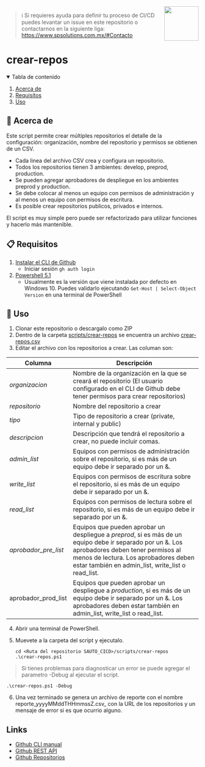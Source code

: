 <img src="https://www.spsolutions.com.mx/assets/img/SPS_logo.png" align="right" height="90" />

> ℹ️ Si requieres ayuda para definir tu proceso de CI/CD puedes levantar un issue en este repositorio o contactarnos en la siguiente liga: https://www.spsolutions.com.mx/#Contacto 

# crear-repos

<!-- TABLE DE CONTENIDO -->

<details open="open">
  <summary>Tabla de contenido</summary>
  <ol>
    <li><a href="#🧬-acerca-de-la-interfaz">Acerca de</a></li>
    <li><a href="#📋-requisitos">Requisitos</a></li>
    <li><a href="#🚦-uso">Uso</a></li>
  </ol>
</details>

## 🧬 Acerca de

Este script permite crear múltiples repositorios el detalle de la configuración: organización, nombre del repositorio y permisos se obtienen de un CSV.

- Cada linea del archivo CSV crea y configura un repositorio.
- Todos los repositorios tienen 3 ambientes: develop, preprod, production.
- Se pueden agregar aprobadores de despliegue en los ambientes preprod y production.
- Se debe colocar al menos un equipo con permisos de administración y al menos un equipo con permisos de escritura.
- Es posible crear repositorios publicos, privados e internos.

El script es muy simple pero puede ser refactorizado para utilizar funciones y hacerlo más mantenible.

## 📋 Requisitos

1. [Instalar el CLI de Github](https://cli.github.com/manual/installation)
   - Iniciar sesión `gh auth login`
2. [Powershell 5.1](https://docs.microsoft.com/en-us/skypeforbusiness/set-up-your-computer-for-windows-powershell/download-and-install-windows-powershell-5-1)
   - Usualmente es la versión que viene instalada por defecto en Windows 10. Puedes validarlo ejecutando `Get-Host | Select-Object Version` en una terminal de PowerShell

## 🚦 Uso

1. Clonar este repositorio o descargalo como ZIP
2. Dentro de la carpeta [scripts/crear-repos](scripts/crear-repos) se encuentra un archivo [crear-repos.csv](scripts/crear-repos/crear-repos.csv)
3. Editar el archivo con los repositorios a crear. Las columan son:

| Columna              | Descripción                                                                                                                                                                                                                                  |
| -------------------- | -------------------------------------------------------------------------------------------------------------------------------------------------------------------------------------------------------------------------------------------- |
| *organizacion*       | Nombre de la organización en la que se creará el repositorio (El usuario configurado en el CLI de Github debe tener permisos para crear repositorios)                                                                                        |
| *repositorio*        | Nombre del repositorio a crear                                                                                                                                                                                                               |
| *tipo*               | Tipo de repositorio a crear (private, internal y public)                                                                                                                                                                                     |
| *descripcion*        | Descripción que tendrá el repositorio a crear, no puede incluir comas.                                                                                                                                                                                                |
| *admin_list*         | Equipos con permisos de administración sobre el repositorio, si es más de un equipo debe ir separado por un &.                                                                                                                               |
| *write_list*         | Equipos con permisos de escritura sobre el repositorio, si es más de un equipo debe ir separado por un &.                                                                                                                                    |
| *read_list*          | Equipos con permisos de lectura sobre el repositorio, si es más de un equipo debe ir separado por un &.                                                                                                                                      |
| *aprobador_pre_list* | Equipos que pueden aprobar un despliegue a _preprod_, si es más de un equipo debe ir separado por un &. Los aprobadores deben tener permisos al menos de lectura. Los aprobadores deben estar también en admin_list, write_list o read_list. |
| aprobador_prod_list  | Equipos que pueden aprobar un despliegue a _production_, si es más de un equipo debe ir separado por un &. Los aprobadores deben estar también en admin_list, write_list o read_list.                                                        |

4. Abrir una terminal de PowerShell.

5. Muevete a la carpeta del script y ejecutalo.
   
   ```
   cd <Ruta del repositorio SAUTO_CICD>/scripts/crear-repos
   .\crear-repos.ps1
   ```

> Si tienes problemas para diagnosticar un error se puede agregar el parametro -Debug al ejecutar el script.

```
.\crear-repos.ps1 -Debug
```

6. Una vez terminado se genera un archivo de reporte con el nombre reporte_yyyyMMddTHHmmssZ.csv_ con la URL de los repositorios y un mensaje de error si es que ocurrio alguno.

## Links

* [Github CLI manual](https://cli.github.com/manual/index)
* [Github REST API](https://docs.github.com/en/rest)
* [Github Repositorios](https://docs.github.com/en/repositories/creating-and-managing-repositories/about-repositories)

